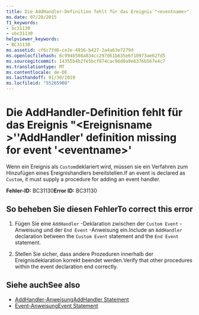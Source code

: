 ```yaml
---
title: Die AddHandler-Definition fehlt für das Ereignis "<eventname>"
ms.date: 07/20/2015
f1_keywords:
- bc31130
- vbc31130
helpviewer_keywords:
- BC31130
ms.assetid: cf6c7fd6-ce2e-4916-b427-2a4a63e7279d
ms.openlocfilehash: 6c994b508a834cc297d61b635e6f10973ae62fd5
ms.sourcegitcommit: 14355b4b2fe5bcf874cac96d0a9e6376b567e4c7
ms.translationtype: MT
ms.contentlocale: de-DE
ms.lasthandoff: 01/30/2019
ms.locfileid: "55265908"
---
```

# <a name="addhandler-definition-missing-for-event-eventname"></a><span data-ttu-id="45380-102">Die AddHandler-Definition fehlt für das Ereignis "\<Ereignisname >'</span><span class="sxs-lookup"><span data-stu-id="45380-102">'AddHandler' definition missing for event '\<eventname>'</span></span>
<span data-ttu-id="45380-103">Wenn ein Ereignis als `Custom`deklariert wird, müssen sie ein Verfahren zum Hinzufügen eines Ereignishandlers bereitstellen.</span><span class="sxs-lookup"><span data-stu-id="45380-103">If an event is declared as `Custom`, it must supply a procedure for adding an event handler.</span></span>  
  
 <span data-ttu-id="45380-104">**Fehler-ID:** BC31130</span><span class="sxs-lookup"><span data-stu-id="45380-104">**Error ID:** BC31130</span></span>  
  
## <a name="to-correct-this-error"></a><span data-ttu-id="45380-105">So beheben Sie diesen Fehler</span><span class="sxs-lookup"><span data-stu-id="45380-105">To correct this error</span></span>  
  
1.  <span data-ttu-id="45380-106">Fügen Sie eine `AddHandler` -Deklaration zwischen der `Custom Event` -Anweisung und der `End Event` -Anweisung ein.</span><span class="sxs-lookup"><span data-stu-id="45380-106">Include an `AddHandler` declaration between the `Custom Event` statement and the `End Event` statement.</span></span>  
  
2.  <span data-ttu-id="45380-107">Stellen Sie sicher, dass andere Prozeduren innerhalb der Ereignisdeklaration korrekt beendet werden.</span><span class="sxs-lookup"><span data-stu-id="45380-107">Verify that other procedures within the event declaration end correctly.</span></span>  
  
## <a name="see-also"></a><span data-ttu-id="45380-108">Siehe auch</span><span class="sxs-lookup"><span data-stu-id="45380-108">See also</span></span>
- [<span data-ttu-id="45380-109">AddHandler-Anweisung</span><span class="sxs-lookup"><span data-stu-id="45380-109">AddHandler Statement</span></span>](../../visual-basic/language-reference/statements/addhandler-statement.md)
- [<span data-ttu-id="45380-110">Event-Anweisung</span><span class="sxs-lookup"><span data-stu-id="45380-110">Event Statement</span></span>](../../visual-basic/language-reference/statements/event-statement.md)
